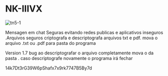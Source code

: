 # NK-IIIVX



![tn5-1](https://user-images.githubusercontent.com/101123260/157132563-4187bb56-c734-4a25-9f72-7c909161d53f.png)




Mensagen em chat Seguras evitando redes publicas e aplicativos inseguros .Arquivos seguros criptografa e descriptografa arquivos txt e pdf. mova o arquivo .txt ou .pdf para pasta do  programa


Version 1.7 bug ao descriptografar o arquivo completamente  mova o da pasta . caso descriptografe novamente o programa irá fechar


14k7Dt3rG39W6pShafx7x9rk7747B5By7d














